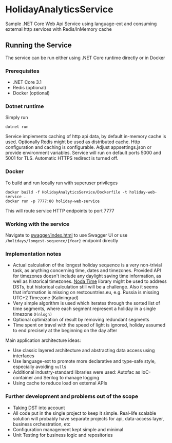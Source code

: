 # HolidayAnalyticsService
Sample .NET Core Web Api Service using language-ext and consuming external http services with Redis/InMemory cache

## Running the Service

The service can be run either using .NET Core runtime directly or in Docker

### Prerequisites

- .NET Core 3.1
- Redis (optional)
- Docker (optional)

### Dotnet runtime

Simply run
```
dotnet run
```
Service implements caching of http api data, by default in-memory cache is used. Optionally Redis might be used as distributed cache. Http configuration and caching is configurable.
Adjust appsettings.json or provide environment variables. Service will run on default ports 5000 and 5001 for TLS. Automatic HTTPS redirect is turned off.

### Docker

To build and run locally run with superuser privileges

```
docker build -f HolidayAnalyticsService/Dockerfile -t holiday-web-service .
docker run -p 7777:80 holiday-web-service
```

This will route service HTTP endpoints to port 7777

### Working with the service

Navigate to [swagger/index.html](http://localhost:5000/swagger/index.html) to use Swagger UI or use `/holidays/longest-sequence/{Year}` endpoint directly

### Implementation notes

- Actual calculation of the longest holiday sequence is a very non-trivial task, as anything concerning time, dates and timezones. Provided API for timezones doesn't include any daylight saving time information, as well as historical timezones. [Noda Time](https://nodatime.org/) library might be used to address DSTs, but historical calculation still will be a challenge. Also it seems that information is missing on restcountries.eu, e.g. Russia is missing UTC+2 Timezone (Kaliningrad) 
- Very simple algorithm is used which iterates through the sorted list of time segments, where each segment represent a holiday in a single timezone `O(nlogn)`
- Optional optimization of result by removing redundant segments
- Time spent on travel with the speed of light is ignored, holiday assumed to end precisely at the beginning on the day after

Main application architecture ideas:
- Use classic layered architecture and abstracting data access using interfaces
- Use language-ext to promote more declarative and type-safe style, especially avoiding `null`s
- Additional industry-standard libraries were used: Autofac as IoC-container and Serilog to manage logging 
- Using cache to reduce load on external APIs

### Further development and problems out of the scope

- Taking DST into account
- All code put in the single project to keep it simple. Real-life scalable solution will probably have separate projects for api, data-access layer, business orchestration, etc
- Configuration management kept simple and minimal 
- Unit Testing for business logic and repositories

